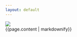 ```yaml
---
layout: default
---
```


<div class="background-image">
  <img src="/valiant/assets/images/Blood-Wizard.png">
</div>

<div class="about-page-content">
  {{page.content | markdownify}}
</div>
